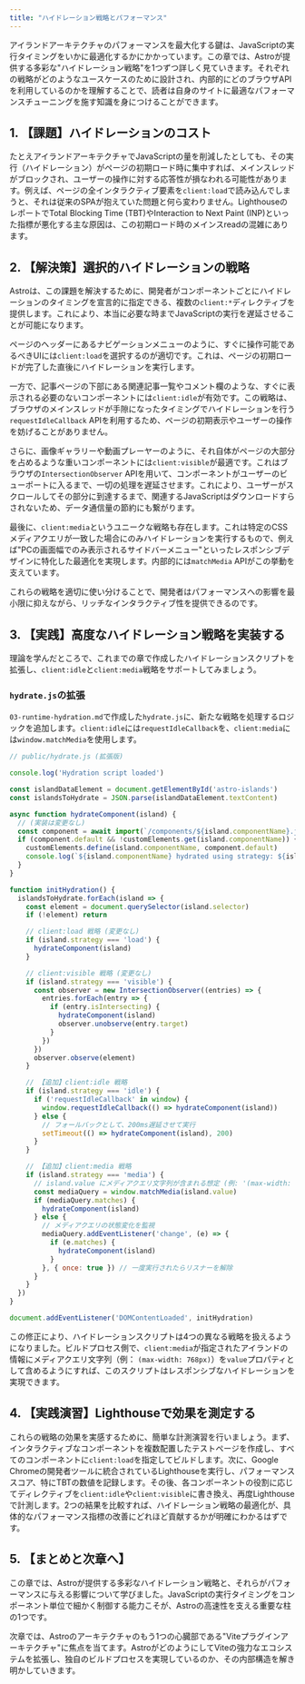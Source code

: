 ```yaml
---
title: "ハイドレーション戦略とパフォーマンス"
---
```


アイランドアーキテクチャのパフォーマンスを最大化する鍵は、JavaScriptの実行タイミングをいかに最適化するかにかかっています。この章では、Astroが提供する多彩な"ハイドレーション戦略"を1つずつ詳しく見ていきます。それぞれの戦略がどのようなユースケースのために設計され、内部的にどのブラウザAPIを利用しているのかを理解することで、読者は自身のサイトに最適なパフォーマンスチューニングを施す知識を身につけることができます。

## 1. 【課題】ハイドレーションのコスト

たとえアイランドアーキテクチャでJavaScriptの量を削減したとしても、その実行（ハイドレーション）がページの初期ロード時に集中すれば、メインスレッドがブロックされ、ユーザーの操作に対する応答性が損なわれる可能性があります。例えば、ページの全インタラクティブ要素を`client:load`で読み込んでしまうと、それは従来のSPAが抱えていた問題と何ら変わりません。LighthouseのレポートでTotal Blocking Time (TBT)やInteraction to Next Paint (INP)といった指標が悪化する主な原因は、この初期ロード時のメインスreadの混雑にあります。

## 2. 【解決策】選択的ハイドレーションの戦略

Astroは、この課題を解決するために、開発者がコンポーネントごとにハイドレーションのタイミングを宣言的に指定できる、複数の`client:*`ディレクティブを提供します。これにより、本当に必要な時までJavaScriptの実行を遅延させることが可能になります。

ページのヘッダーにあるナビゲーションメニューのように、すぐに操作可能であるべきUIには`client:load`を選択するのが適切です。これは、ページの初期ロードが完了した直後にハイドレーションを実行します。

一方で、記事ページの下部にある関連記事一覧やコメント欄のような、すぐに表示される必要のないコンポーネントには`client:idle`が有効です。この戦略は、ブラウザのメインスレッドが手隙になったタイミングでハイドレーションを行う`requestIdleCallback` APIを利用するため、ページの初期表示やユーザーの操作を妨げることがありません。

さらに、画像ギャラリーや動画プレーヤーのように、それ自体がページの大部分を占めるような重いコンポーネントには`client:visible`が最適です。これはブラウザの`IntersectionObserver` APIを用いて、コンポーネントがユーザーのビューポートに入るまで、一切の処理を遅延させます。これにより、ユーザーがスクロールしてその部分に到達するまで、関連するJavaScriptはダウンロードすらされないため、データ通信量の節約にも繋がります。

最後に、`client:media`というユニークな戦略も存在します。これは特定のCSSメディアクエリが一致した場合にのみハイドレーションを実行するもので、例えば"PCの画面幅でのみ表示されるサイドバーメニュー"といったレスポンシブデザインに特化した最適化を実現します。内部的には`matchMedia` APIがこの挙動を支えています。

これらの戦略を適切に使い分けることで、開発者はパフォーマンスへの影響を最小限に抑えながら、リッチなインタラクティブ性を提供できるのです。

## 3. 【実践】高度なハイドレーション戦略を実装する

理論を学んだところで、これまでの章で作成したハイドレーションスクリプトを拡張し、`client:idle`と`client:media`戦略をサポートしてみましょう。

### `hydrate.js`の拡張

`03-runtime-hydration.md`で作成した`hydrate.js`に、新たな戦略を処理するロジックを追加します。`client:idle`には`requestIdleCallback`を、`client:media`には`window.matchMedia`を使用します。

```javascript
// public/hydrate.js (拡張版)

console.log('Hydration script loaded')

const islandDataElement = document.getElementById('astro-islands')
const islandsToHydrate = JSON.parse(islandDataElement.textContent)

async function hydrateComponent(island) {
  // (実装は変更なし)
  const component = await import(`/components/${island.componentName}.js`)
  if (component.default && !customElements.get(island.componentName)) {
    customElements.define(island.componentName, component.default)
    console.log(`${island.componentName} hydrated using strategy: ${island.strategy}`)
  }
}

function initHydration() {
  islandsToHydrate.forEach(island => {
    const element = document.querySelector(island.selector)
    if (!element) return

    // client:load 戦略 (変更なし)
    if (island.strategy === 'load') {
      hydrateComponent(island)
    }

    // client:visible 戦略 (変更なし)
    if (island.strategy === 'visible') {
      const observer = new IntersectionObserver((entries) => {
        entries.forEach(entry => {
          if (entry.isIntersecting) {
            hydrateComponent(island)
            observer.unobserve(entry.target)
          }
        })
      })
      observer.observe(element)
    }

    // 【追加】client:idle 戦略
    if (island.strategy === 'idle') {
      if ('requestIdleCallback' in window) {
        window.requestIdleCallback(() => hydrateComponent(island))
      } else {
        // フォールバックとして、200ms遅延させて実行
        setTimeout(() => hydrateComponent(island), 200)
      }
    }

    // 【追加】client:media 戦略
    if (island.strategy === 'media') {
      // island.value にメディアクエリ文字列が含まれる想定 (例: '(max-width: 768px)')
      const mediaQuery = window.matchMedia(island.value)
      if (mediaQuery.matches) {
        hydrateComponent(island)
      } else {
        // メディアクエリの状態変化を監視
        mediaQuery.addEventListener('change', (e) => {
          if (e.matches) {
            hydrateComponent(island)
          }
        }, { once: true }) // 一度実行されたらリスナーを解除
      }
    }
  })
}

document.addEventListener('DOMContentLoaded', initHydration)
```

この修正により、ハイドレーションスクリプトは4つの異なる戦略を扱えるようになりました。ビルドプロセス側で、`client:media`が指定されたアイランドの情報にメディアクエリ文字列（例： `(max-width: 768px)`）を`value`プロパティとして含めるようにすれば、このスクリプトはレスポンシブなハイドレーションを実現できます。

## 4. 【実践演習】Lighthouseで効果を測定する

これらの戦略の効果を実感するために、簡単な計測演習を行いましょう。まず、インタラクティブなコンポーネントを複数配置したテストページを作成し、すべてのコンポーネントに`client:load`を指定してビルドします。次に、Google Chromeの開発者ツールに統合されているLighthouseを実行し、パフォーマンススコア、特にTBTの数値を記録します。その後、各コンポーネントの役割に応じてディレクティブを`client:idle`や`client:visible`に書き換え、再度Lighthouseで計測します。2つの結果を比較すれば、ハイドレーション戦略の最適化が、具体的なパフォーマンス指標の改善にどれほど貢献するかが明確にわかるはずです。

## 5. 【まとめと次章へ】

この章では、Astroが提供する多彩なハイドレーション戦略と、それらがパフォーマンスに与える影響について学びました。JavaScriptの実行タイミングをコンポーネント単位で細かく制御する能力こそが、Astroの高速性を支える重要な柱の1つです。

次章では、Astroのアーキテクチャのもう1つの心臓部である"Viteプラグインアーキテクチャ"に焦点を当てます。AstroがどのようにしてViteの強力なエコシステムを拡張し、独自のビルドプロセスを実現しているのか、その内部構造を解き明かしていきます。
